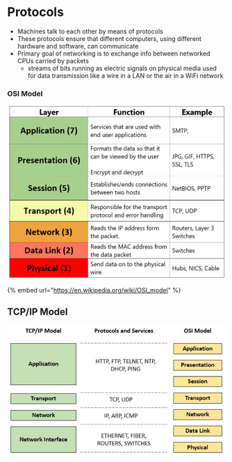 # Protocols

* Machines talk to each other by means of protocols
* These protocols ensure that different computers, using different hardware and software, can communicate
* Primary goal of networking is to exchange info between networked CPUs carried by packets
  * streams of bits running as electric signals on physical media used for data transmission like a wire in a LAN or the air in a WiFi network

### OSI Model

![](<../../../../.gitbook/assets/image (6) (1) (1) (1) (1) (1) (1) (1) (1) (1) (1) (1).png>)

{% embed url="https://en.wikipedia.org/wiki/OSI_model" %}

## TCP/IP Model

![](<../../../../.gitbook/assets/image (5) (1) (1) (1) (1) (1) (1) (1) (1) (1) (1) (1).png>)
